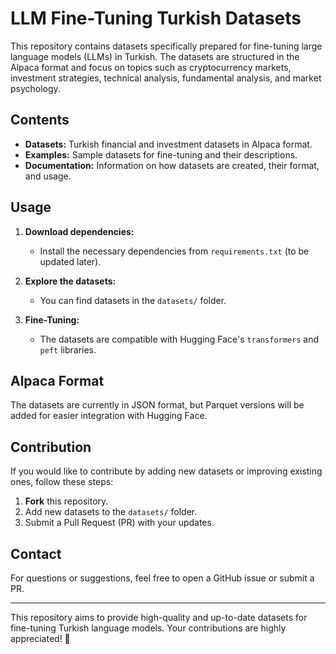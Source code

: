 # LLM Fine-Tuning Turkish Datasets

This repository contains datasets specifically prepared for fine-tuning large language models (LLMs) in Turkish. The datasets are structured in the Alpaca format and focus on topics such as cryptocurrency markets, investment strategies, technical analysis, fundamental analysis, and market psychology.

## Contents

- **Datasets:** Turkish financial and investment datasets in Alpaca format.
- **Examples:** Sample datasets for fine-tuning and their descriptions.
- **Documentation:** Information on how datasets are created, their format, and usage.

## Usage

1. **Download dependencies:**
   - Install the necessary dependencies from `requirements.txt` (to be updated later).

2. **Explore the datasets:**
   - You can find datasets in the `datasets/` folder.

3. **Fine-Tuning:**
   - The datasets are compatible with Hugging Face's `transformers` and `peft` libraries.

## Alpaca Format

The datasets are currently in JSON format, but Parquet versions will be added for easier integration with Hugging Face.

## Contribution

If you would like to contribute by adding new datasets or improving existing ones, follow these steps:

1. **Fork** this repository.
2. Add new datasets to the `datasets/` folder.
3. Submit a Pull Request (PR) with your updates.

## Contact

For questions or suggestions, feel free to open a GitHub issue or submit a PR.

---

This repository aims to provide high-quality and up-to-date datasets for fine-tuning Turkish language models. Your contributions are highly appreciated! 🚀

